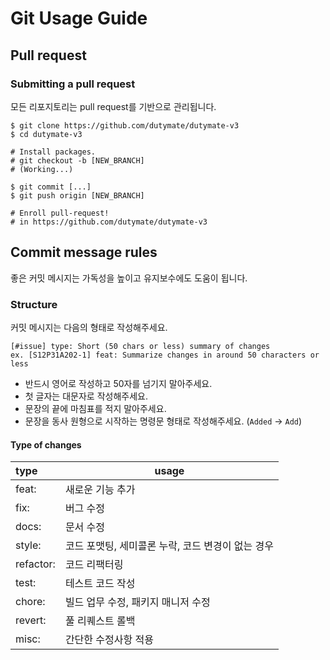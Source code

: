 # Git Usage Guide

## Pull request

### Submitting a pull request

모든 리포지토리는 pull request를 기반으로 관리됩니다.

```
$ git clone https://github.com/dutymate/dutymate-v3
$ cd dutymate-v3

# Install packages.
# git checkout -b [NEW_BRANCH]
# (Working...)

$ git commit [...]
$ git push origin [NEW_BRANCH]

# Enroll pull-request!
# in https://github.com/dutymate/dutymate-v3
```

## Commit message rules

좋은 커밋 메시지는 가독성을 높이고 유지보수에도 도움이 됩니다.

### Structure

커밋 메시지는 다음의 형태로 작성해주세요.

```
[#issue] type: Short (50 chars or less) summary of changes
ex. [S12P31A202-1] feat: Summarize changes in around 50 characters or less
```

- 반드시 영어로 작성하고 50자를 넘기지 말아주세요.
- 첫 글자는 대문자로 작성해주세요.
- 문장의 끝에 마침표를 적지 말아주세요.
- 문장을 동사 원형으로 시작하는 명령문 형태로 작성해주세요. (`Added` -> `Add`)

#### Type of changes

| type      | usage |
|:----------| --- |
| feat:     | 새로운 기능 추가 |
| fix:      | 버그 수정 |
| docs:     | 문서 수정 |
| style:    | 코드 포맷팅, 세미콜론 누락, 코드 변경이 없는 경우 |
| refactor: | 코드 리팩터링 |
| test:     | 테스트 코드 작성|
| chore:    | 빌드 업무 수정, 패키지 매니저 수정 |
| revert:   | 풀 리퀘스트 롤백 |
| misc:     | 간단한 수정사항 적용 |

